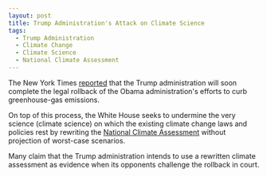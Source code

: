 ```yaml
---
layout: post
title: Trump Administration's Attack on Climate Science  
tags:
  - Trump Administration
  - Climate Change
  - Climate Science
  - National Climate Assessment
---
```


The New York Times [reported](https://www.nytimes.com/2019/05/27/us/politics/trump-climate-science.html) that the Trump administration will soon complete the legal rollback of the Obama administration's efforts to curb greenhouse-gas emissions. 

On top of this process, the White House seeks to undermine the very science (climate science) on which the existing climate change laws and policies rest by rewriting the [National Climate Assessment](https://www.globalchange.gov/nca4) without projection of worst-case scenarios. 

Many claim that the Trump administration intends to use a rewritten climate assessment as evidence when its opponents challenge the rollback in court.

